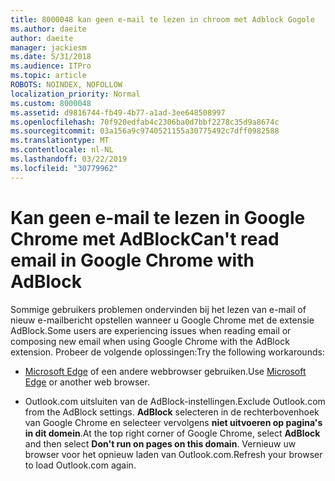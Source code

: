 ```yaml
---
title: 8000048 kan geen e-mail te lezen in chroom met Adblock Gogole
ms.author: daeite
author: daeite
manager: jackiesm
ms.date: 5/31/2018
ms.audience: ITPro
ms.topic: article
ROBOTS: NOINDEX, NOFOLLOW
localization_priority: Normal
ms.custom: 8000048
ms.assetid: d9816744-fb49-4b77-a1ad-3ee648508997
ms.openlocfilehash: 70f920edfab4c2306ba0d7bbf2278c35d9a8674c
ms.sourcegitcommit: 03a156a9c9740521155a30775492c7dff0982588
ms.translationtype: MT
ms.contentlocale: nl-NL
ms.lasthandoff: 03/22/2019
ms.locfileid: "30779962"
---
```

# <a name="cant-read-email-in-google-chrome-with-adblock"></a><span data-ttu-id="9832e-102">Kan geen e-mail te lezen in Google Chrome met AdBlock</span><span class="sxs-lookup"><span data-stu-id="9832e-102">Can't read email in Google Chrome with AdBlock</span></span>

<span data-ttu-id="9832e-103">Sommige gebruikers problemen ondervinden bij het lezen van e-mail of nieuw e-mailbericht opstellen wanneer u Google Chrome met de extensie AdBlock.</span><span class="sxs-lookup"><span data-stu-id="9832e-103">Some users are experiencing issues when reading email or composing new email when using Google Chrome with the AdBlock extension.</span></span> <span data-ttu-id="9832e-104">Probeer de volgende oplossingen:</span><span class="sxs-lookup"><span data-stu-id="9832e-104">Try the following workarounds:</span></span>
  
- <span data-ttu-id="9832e-105">[Microsoft Edge](https://go.microsoft.com/fwlink/p/?linkid=2001503&amp;clcid=0x409) of een andere webbrowser gebruiken.</span><span class="sxs-lookup"><span data-stu-id="9832e-105">Use [Microsoft Edge](https://go.microsoft.com/fwlink/p/?linkid=2001503&amp;clcid=0x409) or another web browser.</span></span> 
    
- <span data-ttu-id="9832e-106">Outlook.com uitsluiten van de AdBlock-instellingen.</span><span class="sxs-lookup"><span data-stu-id="9832e-106">Exclude Outlook.com from the AdBlock settings.</span></span> <span data-ttu-id="9832e-107">**AdBlock** selecteren in de rechterbovenhoek van Google Chrome en selecteer vervolgens **niet uitvoeren op pagina's in dit domein**.</span><span class="sxs-lookup"><span data-stu-id="9832e-107">At the top right corner of Google Chrome, select **AdBlock** and then select **Don't run on pages on this domain**.</span></span> <span data-ttu-id="9832e-108">Vernieuw uw browser voor het opnieuw laden van Outlook.com.</span><span class="sxs-lookup"><span data-stu-id="9832e-108">Refresh your browser to load Outlook.com again.</span></span> 
    

